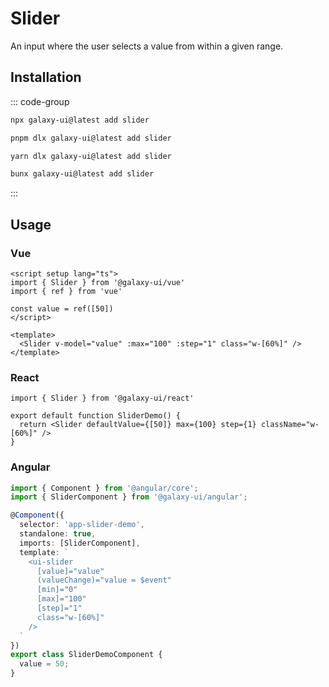 # Slider

An input where the user selects a value from within a given range.

<ComponentPreview name="SliderDemo">
  <template #preview>
    <DemoContainer>
      <SliderDemo />
    </DemoContainer>
  </template>
  <template #code>

::: code-group

```vue [Vue]
<script setup lang="ts">
import { Slider } from '@/components/ui/slider'
</script>

<template>
  <Slider :default-value="[50]" :max="100" :step="1" class="w-[60%]" />
</template>
```

```tsx [React]
import { Slider } from "@/components/ui/slider"

export default function App() {
  return <Slider defaultValue={[50]} max={100} step={1} className="w-[60%]" />
}
```

```typescript [Angular]
import { Component } from '@angular/core';
import { SliderComponent } from '@/components/ui/slider';

@Component({
  selector: 'app-root',
  standalone: true,
  imports: [SliderComponent],
  template: `<ui-slider [value]="50" [min]="0" [max]="100" [step]="1" class="w-[60%]"></ui-slider>`
})
export class AppComponent {}
```

:::

  </template>
</ComponentPreview>

## Installation

::: code-group

```bash [npm]
npx galaxy-ui@latest add slider
```

```bash [pnpm]
pnpm dlx galaxy-ui@latest add slider
```

```bash [yarn]
yarn dlx galaxy-ui@latest add slider
```

```bash [bun]
bunx galaxy-ui@latest add slider
```

:::

## Usage

### Vue

```vue
<script setup lang="ts">
import { Slider } from '@galaxy-ui/vue'
import { ref } from 'vue'

const value = ref([50])
</script>

<template>
  <Slider v-model="value" :max="100" :step="1" class="w-[60%]" />
</template>
```

### React

```tsx
import { Slider } from '@galaxy-ui/react'

export default function SliderDemo() {
  return <Slider defaultValue={[50]} max={100} step={1} className="w-[60%]" />
}
```

### Angular

```typescript
import { Component } from '@angular/core';
import { SliderComponent } from '@galaxy-ui/angular';

@Component({
  selector: 'app-slider-demo',
  standalone: true,
  imports: [SliderComponent],
  template: `
    <ui-slider
      [value]="value"
      (valueChange)="value = $event"
      [min]="0"
      [max]="100"
      [step]="1"
      class="w-[60%]"
    />
  `
})
export class SliderDemoComponent {
  value = 50;
}
```
